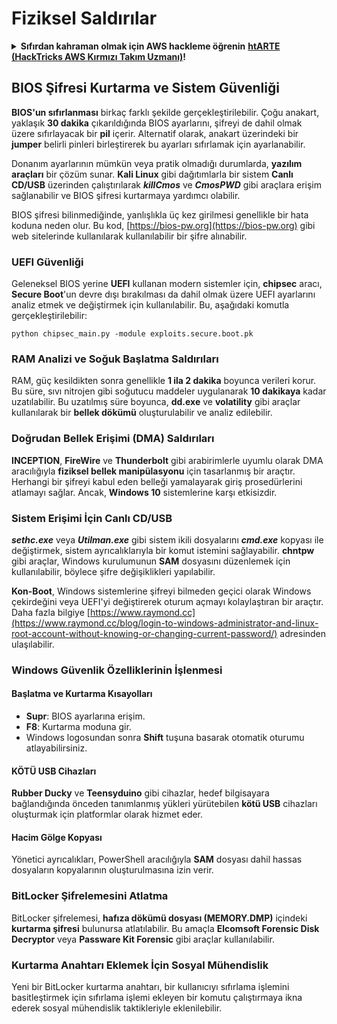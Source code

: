 # Fiziksel Saldırılar

<details>

<summary><strong>Sıfırdan kahraman olmak için AWS hackleme öğrenin</strong> <a href="https://training.hacktricks.xyz/courses/arte"><strong>htARTE (HackTricks AWS Kırmızı Takım Uzmanı)</strong></a><strong>!</strong></summary>

HackTricks'ı desteklemenin diğer yolları:

* **Şirketinizi HackTricks'te reklamını görmek istiyorsanız** veya **HackTricks'i PDF olarak indirmek istiyorsanız** [**ABONELİK PLANLARINI**](https://github.com/sponsors/carlospolop) kontrol edin!
* [**Resmi PEASS & HackTricks ürünlerini**](https://peass.creator-spring.com) edinin
* [**PEASS Ailesi'ni**](https://opensea.io/collection/the-peass-family) keşfedin, özel [**NFT'lerimiz**](https://opensea.io/collection/the-peass-family) koleksiyonumuz
* **Katılın** 💬 [**Discord grubuna**](https://discord.gg/hRep4RUj7f) veya [**telegram grubuna**](https://t.me/peass) veya bizi **Twitter** 🐦 [**@carlospolopm**](https://twitter.com/hacktricks_live)** takip edin.**
* **Hacking püf noktalarınızı göndererek HackTricks** [**HackTricks**](https://github.com/carlospolop/hacktricks) ve [**HackTricks Cloud**](https://github.com/carlospolop/hacktricks-cloud) github depolarına katkıda bulunun.

</details>

## BIOS Şifresi Kurtarma ve Sistem Güvenliği

**BIOS'un sıfırlanması** birkaç farklı şekilde gerçekleştirilebilir. Çoğu anakart, yaklaşık **30 dakika** çıkarıldığında BIOS ayarlarını, şifreyi de dahil olmak üzere sıfırlayacak bir **pil** içerir. Alternatif olarak, anakart üzerindeki bir **jumper** belirli pinleri birleştirerek bu ayarları sıfırlamak için ayarlanabilir.

Donanım ayarlarının mümkün veya pratik olmadığı durumlarda, **yazılım araçları** bir çözüm sunar. **Kali Linux** gibi dağıtımlarla bir sistem **Canlı CD/USB** üzerinden çalıştırılarak **_killCmos_** ve **_CmosPWD_** gibi araçlara erişim sağlanabilir ve BIOS şifresi kurtarmaya yardımcı olabilir.

BIOS şifresi bilinmediğinde, yanlışlıkla üç kez girilmesi genellikle bir hata koduna neden olur. Bu kod, [https://bios-pw.org](https://bios-pw.org) gibi web sitelerinde kullanılarak kullanılabilir bir şifre alınabilir.

### UEFI Güvenliği

Geleneksel BIOS yerine **UEFI** kullanan modern sistemler için, **chipsec** aracı, **Secure Boot**'un devre dışı bırakılması da dahil olmak üzere UEFI ayarlarını analiz etmek ve değiştirmek için kullanılabilir. Bu, aşağıdaki komutla gerçekleştirilebilir:

`python chipsec_main.py -module exploits.secure.boot.pk`

### RAM Analizi ve Soğuk Başlatma Saldırıları

RAM, güç kesildikten sonra genellikle **1 ila 2 dakika** boyunca verileri korur. Bu süre, sıvı nitrojen gibi soğutucu maddeler uygulanarak **10 dakikaya** kadar uzatılabilir. Bu uzatılmış süre boyunca, **dd.exe** ve **volatility** gibi araçlar kullanılarak bir **bellek dökümü** oluşturulabilir ve analiz edilebilir.

### Doğrudan Bellek Erişimi (DMA) Saldırıları

**INCEPTION**, **FireWire** ve **Thunderbolt** gibi arabirimlerle uyumlu olarak DMA aracılığıyla **fiziksel bellek manipülasyonu** için tasarlanmış bir araçtır. Herhangi bir şifreyi kabul eden belleği yamalayarak giriş prosedürlerini atlamayı sağlar. Ancak, **Windows 10** sistemlerine karşı etkisizdir.

### Sistem Erişimi İçin Canlı CD/USB

**_sethc.exe_** veya **_Utilman.exe_** gibi sistem ikili dosyalarını **_cmd.exe_** kopyası ile değiştirmek, sistem ayrıcalıklarıyla bir komut istemini sağlayabilir. **chntpw** gibi araçlar, Windows kurulumunun **SAM** dosyasını düzenlemek için kullanılabilir, böylece şifre değişiklikleri yapılabilir.

**Kon-Boot**, Windows sistemlerine şifreyi bilmeden geçici olarak Windows çekirdeğini veya UEFI'yi değiştirerek oturum açmayı kolaylaştıran bir araçtır. Daha fazla bilgiye [https://www.raymond.cc](https://www.raymond.cc/blog/login-to-windows-administrator-and-linux-root-account-without-knowing-or-changing-current-password/) adresinden ulaşılabilir.

### Windows Güvenlik Özelliklerinin İşlenmesi

#### Başlatma ve Kurtarma Kısayolları

- **Supr**: BIOS ayarlarına erişim.
- **F8**: Kurtarma moduna gir.
- Windows logosundan sonra **Shift** tuşuna basarak otomatik oturumu atlayabilirsiniz.

#### KÖTÜ USB Cihazları

**Rubber Ducky** ve **Teensyduino** gibi cihazlar, hedef bilgisayara bağlandığında önceden tanımlanmış yükleri yürütebilen **kötü USB** cihazları oluşturmak için platformlar olarak hizmet eder.

#### Hacim Gölge Kopyası

Yönetici ayrıcalıkları, PowerShell aracılığıyla **SAM** dosyası dahil hassas dosyaların kopyalarının oluşturulmasına izin verir.

### BitLocker Şifrelemesini Atlatma

BitLocker şifrelemesi, **hafıza dökümü dosyası (MEMORY.DMP)** içindeki **kurtarma şifresi** bulunursa atlatılabilir. Bu amaçla **Elcomsoft Forensic Disk Decryptor** veya **Passware Kit Forensic** gibi araçlar kullanılabilir.

### Kurtarma Anahtarı Eklemek İçin Sosyal Mühendislik

Yeni bir BitLocker kurtarma anahtarı, bir kullanıcıyı sıfırlama işlemini basitleştirmek için sıfırlama işlemi ekleyen bir komutu çalıştırmaya ikna ederek sosyal mühendislik taktikleriyle eklenilebilir.
